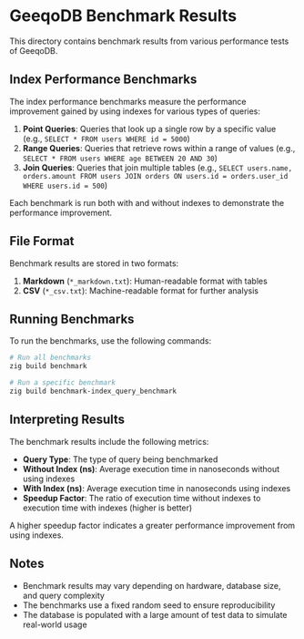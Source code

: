 # GeeqoDB Benchmark Results

This directory contains benchmark results from various performance tests of GeeqoDB.

## Index Performance Benchmarks

The index performance benchmarks measure the performance improvement gained by using indexes for various types of queries:

1. **Point Queries**: Queries that look up a single row by a specific value (e.g., `SELECT * FROM users WHERE id = 5000`)
2. **Range Queries**: Queries that retrieve rows within a range of values (e.g., `SELECT * FROM users WHERE age BETWEEN 20 AND 30`)
3. **Join Queries**: Queries that join multiple tables (e.g., `SELECT users.name, orders.amount FROM users JOIN orders ON users.id = orders.user_id WHERE users.id = 500`)

Each benchmark is run both with and without indexes to demonstrate the performance improvement.

## File Format

Benchmark results are stored in two formats:

1. **Markdown** (`*_markdown.txt`): Human-readable format with tables
2. **CSV** (`*_csv.txt`): Machine-readable format for further analysis

## Running Benchmarks

To run the benchmarks, use the following commands:

```bash
# Run all benchmarks
zig build benchmark

# Run a specific benchmark
zig build benchmark-index_query_benchmark
```

## Interpreting Results

The benchmark results include the following metrics:

- **Query Type**: The type of query being benchmarked
- **Without Index (ns)**: Average execution time in nanoseconds without using indexes
- **With Index (ns)**: Average execution time in nanoseconds using indexes
- **Speedup Factor**: The ratio of execution time without indexes to execution time with indexes (higher is better)

A higher speedup factor indicates a greater performance improvement from using indexes.

## Notes

- Benchmark results may vary depending on hardware, database size, and query complexity
- The benchmarks use a fixed random seed to ensure reproducibility
- The database is populated with a large amount of test data to simulate real-world usage
